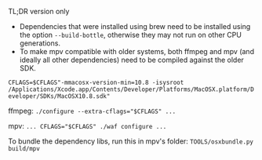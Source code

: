 TL;DR version only

* Dependencies that were installed using brew need to be installed using the option ``--build-bottle``, otherwise they may not run on other CPU generations.
* To make mpv compatible with older systems, both ffmpeg and mpv (and ideally all other dependencies) need to be compiled against the older SDK.

``CFLAGS=$CFLAGS"-mmacosx-version-min=10.8 -isysroot /Applications/Xcode.app/Contents/Developer/Platforms/MacOSX.platform/Developer/SDKs/MacOSX10.8.sdk"``

ffmpeg: ``./configure --extra-cflags="$CFLAGS" ...``

mpv: ``... CFLAGS="$CFLAGS" ./waf configure ...``


To bundle the dependency libs, run this in mpv's folder:
``TOOLS/osxbundle.py build/mpv``